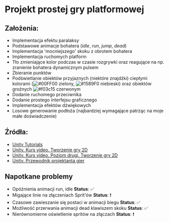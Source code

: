 # Projekt prostej gry platformowej

## Założenia:
* Implementacja efektu paralaksy
* Podstawowe animacje bohatera (_idle_, _run_, _jump_, _dead_)
* Implementacja 'mocniejszego' skoku z obrotem bohatera
* Implementacja ruchomych platform
* Tło zmieniające kolor podczas w czasie rozgrywki oraz reagujące na np. zranienie bohatera dynamicznym pulsem
* Zbieranie punktów
* Podświetlanie obiektów przyjaznych (niektóre znajdźki) ciepłymi kolorami (![#00FF00](https://placehold.it/15/00FF00/000000?text=+) zielony, ![#1589F0](https://placehold.it/15/1589F0/000000?text=+) niebieski) oraz obiektów groźnych ![#f03c15](https://placehold.it/15/f03c15/000000?text=+) czerwonym
* Dodanie ruchomego przeciwnika
* Dodanie prostego interfejsu graficznego
* Implementacja efektów dźwiękowych
* Losowe generowanie podłoża (najbardziej wymagające patrząc na moje małe doświadczenie)

## Źródła:
* [Unity Tutorials](https://unity3d.com/learn/tutorials/s/2d-game-creation/) 
* [Unity. Kurs video. Tworzenie gry 2D](https://videopoint.pl/kurs/unity-kurs-video-tworzenie-gry-2d-arkadiusz-brzegowy,vunity.htm#format/w)
* [Unity. Kurs video. Poziom drugi. Tworzenie gry 2D](https://videopoint.pl/kurs/unity-kurs-video-poziom-drugi-tworzenie-gry-2d-arkadiusz-brzegowy,vunip2.htm#format/w)
* [Unity. Przewodnik projektanta gier](https://helion.pl/ksiazki/unity-przewodnik-projektanta-gier-mike-geig,unippg.htm#format/d)

## Napotkane problemy
* Opóźnienia animacji run, idle **Status**:  :white_check_mark:
* Migające linie na złączeniach Sprit'ów **Status**:  :heavy_exclamation_mark:
* Czasowe zawieszanie się postaci w animacji biegu **Status**:  :white_check_mark:
* Możliwość przerwania animacji dead klawiszem skoku **Status**: :white_check_mark:
* Nierównomierne oświetlenie spritów na złączach **Status**:  :heavy_exclamation_mark:

